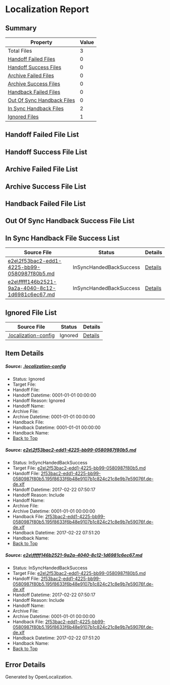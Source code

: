 # <a name='report-top'></a> Localization Report

## Summary
 Property | Value 
 -------- | ----- 
 Total Files | 3
[ Handoff Failed Files ](#handoff-failed-list)| 0
[ Handoff Success Files ](#handoff-success-list)| 0
[ Archive Failed Files ](#archive-failed-list)| 0
[ Archive Success Files ](#archive-success-list)| 0
[ Handback Failed Files ](#handback-failed-list)| 0
[ Out Of Sync Handback Files ](#outofsync-handback-success-list)| 0
[ In Sync Handback Files ](#insync-handback-success-list)| 2
[ Ignored Files ](#ignored-list)| 1

## <a name='handoff-failed-list'></a> Handoff Failed File List

## <a name='handoff-success-list'></a> Handoff Success File List

## <a name='archive-failed-list'></a> Archive Failed File List

## <a name='archive-success-list'></a> Archive Success File List

## <a name='handback-failed-list'></a> Handback Failed File List

## <a name='outofsync-handback-success-list'></a> Out Of Sync Handback Success File List

## <a name='insync-handback-success-list'></a> In Sync Handback File Success List
 Source File | Status | Details 
 ----------- | ------ | ------- 
 [e2e\2f53bac2-edd1-4225-bb99-0580987f80b5.md](https://github.com/OpenLocalizationTestOrg/ol-test4/blob/a7ce1bdb2691afb04a5f6fa6273f66ca22aa703f/e2e/2f53bac2-edd1-4225-bb99-0580987f80b5.md) | InSyncHandedBackSuccess | [Details](#a278848051f897fc3d01d04a60e6a827e0982e5d1)
 [e2e\fffff146b2521-9a2a-4040-8c12-1d6981c6ec67.md](https://github.com/OpenLocalizationTestOrg/ol-test4/blob/a7ce1bdb2691afb04a5f6fa6273f66ca22aa703f/e2e/fffff146b2521-9a2a-4040-8c12-1d6981c6ec67.md) | InSyncHandedBackSuccess | [Details](#a278848051f897fc3d01d04a60e6a827e0982e5d2)

## <a name='ignored-list'></a> Ignored File List
 Source File | Status | Details 
 ----------- | ------ | ------- 
 [.localization-config](https://github.com/OpenLocalizationTestOrg/ol-test4/blob/a7ce1bdb2691afb04a5f6fa6273f66ca22aa703f/.localization-config) | Ignored | [Details](#cb0632cf59c1387fc1742bfb9fa3c47f87e2e5c90)

## Item Details
##### <a name='cb0632cf59c1387fc1742bfb9fa3c47f87e2e5c90'></a> Source: [.localization-config](https://github.com/OpenLocalizationTestOrg/ol-test4/blob/a7ce1bdb2691afb04a5f6fa6273f66ca22aa703f/.localization-config)
* Status: Ignored
* Target File: 
* Handoff File: 
* Handoff Datetime: 0001-01-01 00:00:00
* Handoff Reason: Ignored
* Handoff Name: 
* Archive File: 
* Archive Datetime: 0001-01-01 00:00:00
* Handback File: 
* Handback Datetime: 0001-01-01 00:00:00
* Handback Name: 
* [Back to Top](#report-top)

##### <a name='a278848051f897fc3d01d04a60e6a827e0982e5d1'></a> Source: [e2e\2f53bac2-edd1-4225-bb99-0580987f80b5.md](https://github.com/OpenLocalizationTestOrg/ol-test4/blob/a7ce1bdb2691afb04a5f6fa6273f66ca22aa703f/e2e/2f53bac2-edd1-4225-bb99-0580987f80b5.md)
* Status: InSyncHandedBackSuccess
* Target File: [e2e\2f53bac2-edd1-4225-bb99-0580987f80b5.md](https://github.com/OpenLocalizationTestOrg/ol-test4-dede/blob/220ba88d2cd224b0ac7eedc818e0369585c6ff24/e2e/2f53bac2-edd1-4225-bb99-0580987f80b5.md)
* Handoff File: [2f53bac2-edd1-4225-bb99-0580987f80b5.195f8633f6b48e9107b1c824c21c8e9b7e59076f.de-de.xlf](https://github.com/OpenLocalizationTestOrg/ol-test4-handoff/blob/3cffa922e7c20c5b94ef3541761738f665fd939a/ol-handoff/OpenLocalizationTestOrg/ol-test4-dede/xinjiang/ht/2f53bac2-edd1-4225-bb99-0580987f80b5.195f8633f6b48e9107b1c824c21c8e9b7e59076f.de-de.xlf)
* Handoff Datetime: 2017-02-22 07:50:17
* Handoff Reason: Include
* Handoff Name: 
* Archive File: 
* Archive Datetime: 0001-01-01 00:00:00
* Handback File: [2f53bac2-edd1-4225-bb99-0580987f80b5.195f8633f6b48e9107b1c824c21c8e9b7e59076f.de-de.xlf](https://github.com/OpenLocalizationTestOrg/ol-test4-handback/blob/9ed8724df9c4a80e7de65c21bf8fcc411d55540e/ol-handback/OpenLocalizationTestOrg/ol-test4-dede/xinjiang/ht/2f53bac2-edd1-4225-bb99-0580987f80b5.195f8633f6b48e9107b1c824c21c8e9b7e59076f.de-de.xlf)
* Handback Datetime: 2017-02-22 07:51:20
* Handback Name: 
* [Back to Top](#report-top)

##### <a name='a278848051f897fc3d01d04a60e6a827e0982e5d2'></a> Source: [e2e\fffff146b2521-9a2a-4040-8c12-1d6981c6ec67.md](https://github.com/OpenLocalizationTestOrg/ol-test4/blob/a7ce1bdb2691afb04a5f6fa6273f66ca22aa703f/e2e/fffff146b2521-9a2a-4040-8c12-1d6981c6ec67.md)
* Status: InSyncHandedBackSuccess
* Target File: [e2e\2f53bac2-edd1-4225-bb99-0580987f80b5.md](https://github.com/OpenLocalizationTestOrg/ol-test4-dede/blob/220ba88d2cd224b0ac7eedc818e0369585c6ff24/e2e/2f53bac2-edd1-4225-bb99-0580987f80b5.md)
* Handoff File: [2f53bac2-edd1-4225-bb99-0580987f80b5.195f8633f6b48e9107b1c824c21c8e9b7e59076f.de-de.xlf](https://github.com/OpenLocalizationTestOrg/ol-test4-handoff/blob/3cffa922e7c20c5b94ef3541761738f665fd939a/ol-handoff/OpenLocalizationTestOrg/ol-test4-dede/xinjiang/ht/2f53bac2-edd1-4225-bb99-0580987f80b5.195f8633f6b48e9107b1c824c21c8e9b7e59076f.de-de.xlf)
* Handoff Datetime: 2017-02-22 07:50:17
* Handoff Reason: Include
* Handoff Name: 
* Archive File: 
* Archive Datetime: 0001-01-01 00:00:00
* Handback File: [2f53bac2-edd1-4225-bb99-0580987f80b5.195f8633f6b48e9107b1c824c21c8e9b7e59076f.de-de.xlf](https://github.com/OpenLocalizationTestOrg/ol-test4-handback/blob/9ed8724df9c4a80e7de65c21bf8fcc411d55540e/ol-handback/OpenLocalizationTestOrg/ol-test4-dede/xinjiang/ht/2f53bac2-edd1-4225-bb99-0580987f80b5.195f8633f6b48e9107b1c824c21c8e9b7e59076f.de-de.xlf)
* Handback Datetime: 2017-02-22 07:51:20
* Handback Name: 
* [Back to Top](#report-top)


## Error Details

Generated by OpenLocalization.
